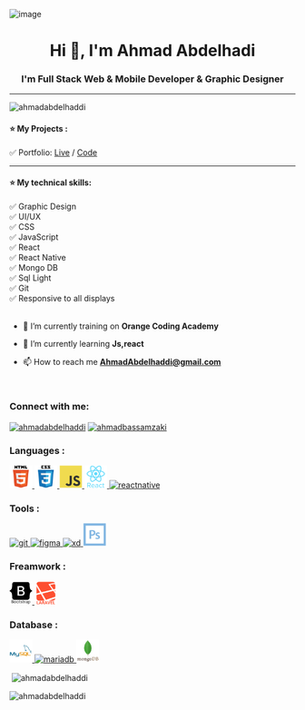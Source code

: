
![image](https://user-images.githubusercontent.com/127291163/230748817-58372678-a2a3-4b1a-96d1-14259bc0b4b1.png)



<h1 align="center">Hi 👋, I'm Ahmad Abdelhadi</h1>
<h3 align="center">I'm Full Stack Web & Mobile Developer & Graphic Designer</h3>
<hr>
<p align="left"> <img src="https://komarev.com/ghpvc/?username=ahmadabdelhaddi&label=Profile%20views&color=0e75b6&style=flat" alt="ahmadabdelhaddi" /> </p>


<h4 align="left">⭐ My Projects :</h4>
✅  Portfolio: <a href="https://ahmadabdelhaddi.github.io/Portfolio-Website/">Live</a> / <a href="https://github.com/ahmadabdelhaddi/Portfolio-Website">Code</a> <br>



<hr>
<h4 align="left">⭐ My technical skills:</h4>
✅ Graphic Design <br>
✅ UI/UX <br
✅ HTML5 <br>
✅ CSS <br> 
✅ JavaScript <br>
✅ React <br>
✅ React Native <br>
✅ Mongo DB<br>
✅ Sql Light <br>
✅ Git <br>
✅ Responsive to all displays <br>
 <br>



- 🔭 I’m currently training on **Orange Coding Academy**

- 🌱 I’m currently learning **Js,react**

- 📫 How to reach me **AhmadAbdelhaddi@gmail.com**
 <br>
 
<!--  acccccccccccccccccccccccccccccccccccccounts -->
 
<h3 align="left">Connect with me:</h3>
<p align="left">
<a href="https://linkedin.com/in/ahmadabdelhaddi" target="blank"><img align="center" src="https://raw.githubusercontent.com/rahuldkjain/github-profile-readme-generator/master/src/images/icons/Social/linked-in-alt.svg" alt="ahmadabdelhaddi" height="30" width="40" /></a>
<a href="https://www.behance.net/ahmadbassamzaki" target="blank"><img align="center" src="https://raw.githubusercontent.com/rahuldkjain/github-profile-readme-generator/master/src/images/icons/Social/behance.svg" alt="ahmadbassamzaki" height="30" width="40" /></a>
</p>

<h3 align="left">Languages :</h3>
<p> <a href="https://www.w3.org/html/" target="_blank" rel="noreferrer"> <img src="https://raw.githubusercontent.com/devicons/devicon/master/icons/html5/html5-original-wordmark.svg" alt="html5" width="40" height="40"/> </a>
 <a href="https://www.w3schools.com/css/" target="_blank" rel="noreferrer"> <img src="https://raw.githubusercontent.com/devicons/devicon/master/icons/css3/css3-original-wordmark.svg" alt="css3" width="40" height="40"/> </a>
   <a href="https://developer.mozilla.org/en-US/docs/Web/JavaScript" target="_blank" rel="noreferrer"> <img src="https://raw.githubusercontent.com/devicons/devicon/master/icons/javascript/javascript-original.svg" alt="javascript" width="40" height="40"/> </a>
<a href="https://reactjs.org/" target="_blank" rel="noreferrer"> <img src="https://raw.githubusercontent.com/devicons/devicon/master/icons/react/react-original-wordmark.svg" alt="react" width="40" height="40"/> </a> 
<a href="https://reactnative.dev/" target="_blank" rel="noreferrer"> <img src="https://reactnative.dev/img/header_logo.svg" alt="reactnative" width="40" height="40"/> </a> 
</p>

<h3 align="left">Tools :</h3>
 <p> <a href="https://git-scm.com/" target="_blank" rel="noreferrer"> <img src="https://www.vectorlogo.zone/logos/git-scm/git-scm-icon.svg" alt="git" width="40" height="40"/> </a>
 <a href="https://www.figma.com/" target="_blank" rel="noreferrer"> <img src="https://www.vectorlogo.zone/logos/figma/figma-icon.svg" alt="figma" width="40" height="40"/> </a>
 <a href="https://www.adobe.com/products/xd.html" target="_blank" rel="noreferrer"> <img src="https://cdn.worldvectorlogo.com/logos/adobe-xd.svg" alt="xd" width="40" height="40"/> </a>
  <a href="https://www.photoshop.com/en" target="_blank" rel="noreferrer"> <img src="https://raw.githubusercontent.com/devicons/devicon/master/icons/photoshop/photoshop-line.svg" alt="photoshop" width="40" height="40"/> </a>
</p>
 
 
<h3 align="left">Freamwork :</h3>
<p> <a href="https://getbootstrap.com" target="_blank" rel="noreferrer"> <img src="https://raw.githubusercontent.com/devicons/devicon/master/icons/bootstrap/bootstrap-plain-wordmark.svg" alt="bootstrap" width="40" height="40"/> </a>  <a href="https://laravel.com/" target="_blank" rel="noreferrer"> <img src="https://raw.githubusercontent.com/devicons/devicon/master/icons/laravel/laravel-plain-wordmark.svg" alt="laravel" width="40" height="40"/> </a>
</p>



<h3 align="left">Database :</h3>
<p> <a href="https://www.mysql.com/" target="_blank" rel="noreferrer"> <img src="https://raw.githubusercontent.com/devicons/devicon/master/icons/mysql/mysql-original-wordmark.svg" alt="mysql" width="40" height="40"/> </a>  <a href="https://mariadb.org/" target="_blank" rel="noreferrer"> <img src="https://www.vectorlogo.zone/logos/mariadb/mariadb-icon.svg" alt="mariadb" width="40" height="40"/> </a> <a href="https://www.mongodb.com/" target="_blank" rel="noreferrer"> <img src="https://raw.githubusercontent.com/devicons/devicon/master/icons/mongodb/mongodb-original-wordmark.svg" alt="mongodb" width="40" height="40"/> </a> </p>







<p>&nbsp;<img align="center" src="https://github-readme-stats.vercel.app/api?username=ahmadabdelhaddi&show_icons=true&locale=en" alt="ahmadabdelhaddi" /></p>

<p><img align="center" src="https://github-readme-streak-stats.herokuapp.com/?user=ahmadabdelhaddi&" alt="ahmadabdelhaddi" /></p>


